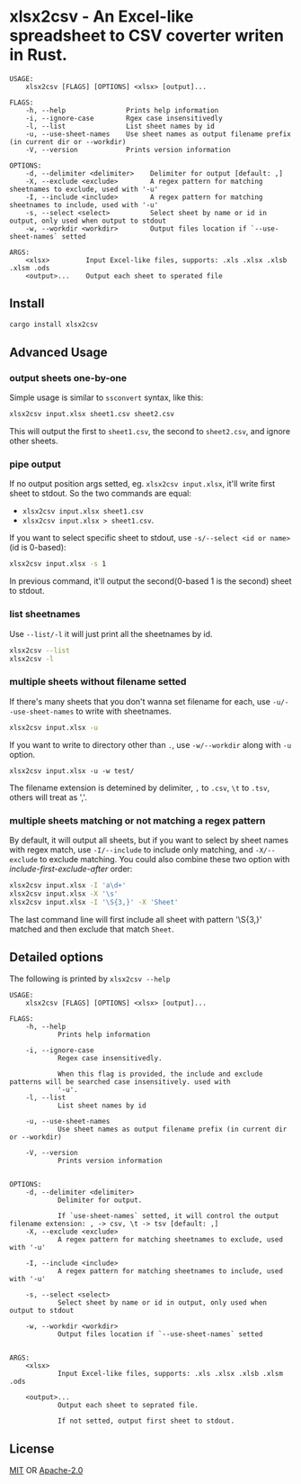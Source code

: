 # xlsx2csv - An Excel-like spreadsheet to CSV coverter writen in Rust.

```
USAGE:
    xlsx2csv [FLAGS] [OPTIONS] <xlsx> [output]...

FLAGS:
    -h, --help               Prints help information
    -i, --ignore-case        Rgex case insensitivedly
    -l, --list               List sheet names by id
    -u, --use-sheet-names    Use sheet names as output filename prefix (in current dir or --workdir)
    -V, --version            Prints version information

OPTIONS:
    -d, --delimiter <delimiter>    Delimiter for output [default: ,]
    -X, --exclude <exclude>        A regex pattern for matching sheetnames to exclude, used with '-u'
    -I, --include <include>        A regex pattern for matching sheetnames to include, used with '-u'
    -s, --select <select>          Select sheet by name or id in output, only used when output to stdout
    -w, --workdir <workdir>        Output files location if `--use-sheet-names` setted

ARGS:
    <xlsx>         Input Excel-like files, supports: .xls .xlsx .xlsb .xlsm .ods
    <output>...    Output each sheet to sperated file
```

## Install

```sh
cargo install xlsx2csv
```

## Advanced Usage

### output sheets one-by-one

Simple usage is similar to `ssconvert` syntax, like this:

```sh
xlsx2csv input.xlsx sheet1.csv sheet2.csv
```

This will output the first to `sheet1.csv`, the second to `sheet2.csv`, and ignore other sheets.

### pipe output

If no output position args setted, eg. `xlsx2csv input.xlsx`, it'll write first sheet to stdout. So the two commands are equal:

- `xlsx2csv input.xlsx sheet1.csv`
- `xlsx2csv input.xlsx > sheet1.csv`.

If you want to select specific sheet to stdout, use `-s/--select <id or name>` (id is 0-based):

```sh
xlsx2csv input.xlsx -s 1
```

In previous command, it'll output the second(0-based 1 is the second) sheet to stdout.

### list sheetnames

Use `--list/-l` it will just print all the sheetnames by id.

```sh
xlsx2csv --list
xlsx2csv -l
```

### multiple sheets without filename setted

If there's many sheets that you don't wanna set filename for each,
use `-u/--use-sheet-names` to write with sheetnames.

```sh
xlsx2csv input.xlsx -u
```

If you want to write to directory other than `.`, use `-w/--workdir` along with `-u` option.

```
xlsx2csv input.xlsx -u -w test/
```

The filename extension is detemined by delimiter, `,` to `.csv`, `\t` to `.tsv`, others will treat as ','.

### multiple sheets matching or not matching a regex pattern

By default, it will output all sheets, but if you want to select by sheet names with regex match, use `-I/--include` to include only matching, and `-X/--exclude` to exclude matching.
You could also combine these two option with *include-first-exclude-after* order:

```sh
xlsx2csv input.xlsx -I 'a\d+'
xlsx2csv input.xlsx -X '\s'
xlsx2csv input.xlsx -I '\S{3,}' -X 'Sheet'
```

The last command line will first include all sheet with pattern '\S{3,}' matched and then exclude that match `Sheet`.

## Detailed options

The following is printed by `xlsx2csv --help`

```
USAGE:
    xlsx2csv [FLAGS] [OPTIONS] <xlsx> [output]...

FLAGS:
    -h, --help               
            Prints help information

    -i, --ignore-case        
            Regex case insensitivedly.
            
            When this flag is provided, the include and exclude patterns will be searched case insensitively. used with
            '-u'.
    -l, --list               
            List sheet names by id

    -u, --use-sheet-names    
            Use sheet names as output filename prefix (in current dir or --workdir)

    -V, --version            
            Prints version information


OPTIONS:
    -d, --delimiter <delimiter>    
            Delimiter for output.
            
            If `use-sheet-names` setted, it will control the output filename extension: , -> csv, \t -> tsv [default: ,]
    -X, --exclude <exclude>        
            A regex pattern for matching sheetnames to exclude, used with '-u'

    -I, --include <include>        
            A regex pattern for matching sheetnames to include, used with '-u'

    -s, --select <select>          
            Select sheet by name or id in output, only used when output to stdout

    -w, --workdir <workdir>        
            Output files location if `--use-sheet-names` setted


ARGS:
    <xlsx>         
            Input Excel-like files, supports: .xls .xlsx .xlsb .xlsm .ods

    <output>...    
            Output each sheet to seprated file.
            
            If not setted, output first sheet to stdout.
```

## License

[MIT](LICENCE-MIT) OR [Apache-2.0](LICENCE-APACHE)

